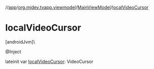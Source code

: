 //[app](../../../index.md)/[org.mjdev.tvapp.viewmodel](../index.md)/[MainViewModel](index.md)/[localVideoCursor](local-video-cursor.md)

# localVideoCursor

[androidJvm]\

@Inject

lateinit var [localVideoCursor](local-video-cursor.md): VideoCursor
